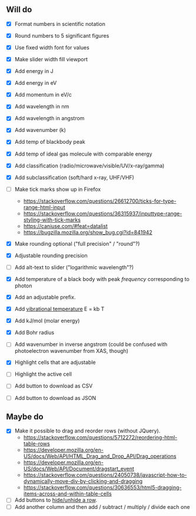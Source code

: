 Will do
-------

- [x] Format numbers in scientific notation
- [x] Round numbers to 5 significant figures
- [x] Use fixed width font for values
- [x] Make slider width fill viewport
- [x] Add energy in J
- [x] Add energy in eV
- [x] Add momentum in eV/c
- [x] Add wavelength in nm
- [x] Add wavelength in angstrom
- [x] Add wavenumber (k)
- [x] Add temp of blackbody peak
- [x] Add temp of ideal gas molecule with comparable energy
- [x] Add classification (radio/microwave/visible/UV/x-ray/gamma)
- [x] Add subclassification (soft/hard x-ray, UHF/VHF)
- [ ] Make tick marks show up in Firefox
  - <https://stackoverflow.com/questions/26612700/ticks-for-type-range-html-input>
  - <https://stackoverflow.com/questions/36315937/inputtype-range-styling-with-tick-marks>
  - <https://caniuse.com/#feat=datalist>
  - <https://bugzilla.mozilla.org/show_bug.cgi?id=841942>

- [x] Make rounding optional ("full precision" / "round"?)
- [x] Adjustable rounding precision
- [ ] Add alt-text to slider ("logarithmic wavelength"?)
- [x] Add temperature of a black body with peak *frequency* corresponding to photon
- [x] Add an adjustable prefix.
- [x] Add [vibrational temperature](https://en.wikipedia.org/wiki/Vibrational_temperature) E = kb T
- [x] Add kJ/mol (molar energy)
- [x] Add Bohr radius
- [ ] Add wavenumber in inverse angstrom (could be confused with photoelectron wavenumber from XAS, though)
- [x] Highlight cells that are adjustable
- [ ] Highlight the active cell
- [ ] Add button to download as CSV
- [ ] Add button to download as JSON

Maybe do
--------

- [x] Make it possible to drag and reorder rows (without JQuery).
  - <https://stackoverflow.com/questions/5712272/reordering-html-table-rows>
  - <https://developer.mozilla.org/en-US/docs/Web/API/HTML_Drag_and_Drop_API/Drag_operations>
  - <https://developer.mozilla.org/en-US/docs/Web/API/Document/dragstart_event>
  - <https://stackoverflow.com/questions/24050738/javascript-how-to-dynamically-move-div-by-clicking-and-dragging>
  - <https://stackoverflow.com/questions/30636553/html5-dragging-items-across-and-within-table-cells>
- [ ] Add buttons to [hide/unhide a row](https://stackoverflow.com/questions/1144123/how-can-i-hide-an-html-table-row-tr-so-that-it-takes-up-no-space).
- [ ] Add another column and then add / subtract / multiply / divide each one
